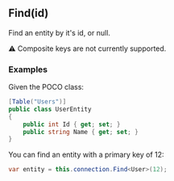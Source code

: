 ## Find(id)
Find an entity by it's id, or null.

:warning: Composite keys are not currently supported.

### Examples
Given the POCO class:
```csharp
[Table("Users")]
public class UserEntity
{
    public int Id { get; set; }
    public string Name { get; set; }
}
```

You can find an entity with a primary key of 12:
```csharp
var entity = this.connection.Find<User>(12);
```